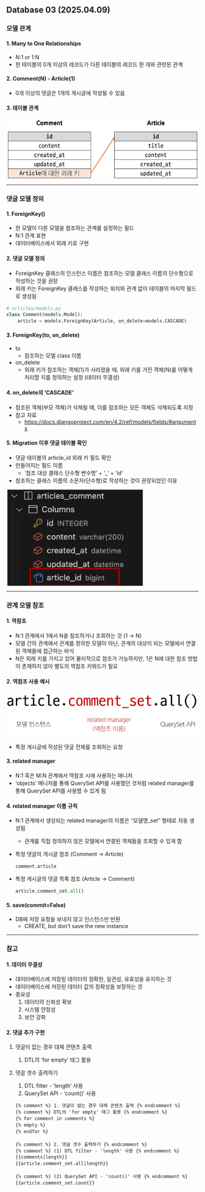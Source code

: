 ## Database 03 (2025.04.09)

### 모델 관계

#### 1. Many to One Relationships

- N:1 or 1:N
- 한 테이블의 0개 이상의 레코드가 다른 테이블의 레코드 한 개와 관련된 관계

#### 2. Comment(N) - Article(1)

- 0개 이상의 댓글은 1개의 게시글에 작성될 수 있음

#### 3. 테이블 관계

<img src="image/0409/0409_1.png" alt="image" align="center">

---

### 댓글 모델 정의

#### 1. ForeignKey()

- 한 모델이 다른 모델을 참조하는 관계를 설정하는 필드
- N:1 관계 표현
- 데이터베이스에서 외래 키로 구현

#### 2. 댓글 모델 정의

- ForeignKey 클래스의 인스턴스 이름은 참조하는 모델 클래스 이름의 단수형으로 작성하는 것을 권장
- 외래 키는 ForeignKey 클래스를 작성하는 위치와 관계 없이 테이블의 마지막 필드로 생성됨

```python
# articles/models.py
class Comment(models.Model):
    article = models.ForeignKey(Article, on_delete=models.CASCADE)
```

#### 3. ForeignKey(to, on_delete)

- to
    - 참조하는 모델 class 이름
- on_delete
    - 외래 키가 참조하는 객체(1)가 사라졌을 때, 외래 키를 가진 객체(N)를 어떻게 처리할 지를 정의하는 설정 (데이터 무결성)

#### 4. on_delete의 ‘CASCADE’

- 참조된 객체(부모 객체)가 삭제될 때, 이를 참조하는 모든 객체도 삭제되도록 지정
- 참고 자료
    - https://docs.djangoproject.com/en/4.2/ref/models/fields/#arguments

#### 5. Migration 이후 댓글 테이블 확인

- 댓글 테이블의 article_id 외래 키 필드 확인
- 만들어지는 필드 이름
    - ‘참조 대상 클래스 단수형 변수명’ + ‘_’ + ‘id’
- 참조하는 클래스 이름의 소문자(단수형)로 작성하는 것이 권장되었던 이유

<img src="image/0409/0409_2.png" alt="image" align="center">

---

### 관계 모델 참조

#### 1. 역참조

- N:1 관계에서 1에서 N을 참조하거나 조회하는 것 (1 → N)
- 모델 간의 관계에서 관계를 정의한 모델이 아닌, 관계의 대상이 되는 모델에서 연결된 객체들에 접근하는 바식
- N은 외래 키를 가지고 있어 물리적으로 참조가 가능하지만, 1은 N에 대한 참조 방법이 존재하지 않아 별도의 역참조 키워드가 필요

#### 2. 역참조 사용 예시

<img src="image/0409/0409_3.png" alt="image" align="center">

- 특정 게시글에 작성된 댓글 전체를 조회하는 요청

#### 3. related manager

- N:1 혹은 M:N 관계에서 역참조 시에 사용하는 매니저
- ‘objects’ 매니저를 통해 QuerySet API를 사용했던 것처럼 related manager를 통해 QuerySet API를 사용할 수 있게 됨

#### 4. related manager 이름 규칙

- N:1 관계에서 생성되는 related manager의 이름은 “모델명_set” 형태로 자동 생성됨
    - 관계를 직접 정의하지 않은 모델에서 연결된 객체들을 조회할 수 있게 함
- 특정 댓글의 게시글 참조 (Comment → Article)
    
    ```python
    comment.article
    ```
    

- 특정 게시글의 댓글 목록 참조 (Article → Comment)
    
    ```python
    article.comment_set.all()
    ```
    

#### 5. save(commit=False)

- DB에 저장 요청을 보내지 않고 인스턴스만 반환
    - CREATE, but don’t save the new instance

---

### 참고

#### 1. 데이터 무결성

- 데이터베이스에 저장된 데이터의 정확한, 일관성, 유효성을 유지하는 것
- 데이터베이스에 저장된 데이터 값의 정확성을 보장하는 것
- 중요성
    1. 데이터의 신뢰성 확보
    2. 시스템 안정성
    3. 보안 강화

#### 2. 댓글 추가 구현

1. 댓글이 없는 경우 대체 콘텐츠 출력
    1. DTL의 ‘for empty’ 태그 활용
2. 댓글 갯수 출력하기
    1. DTL filter - ‘length’ 사용
    2. QuerySet API - ‘count()’ 사용
    
    ```html
    {% comment %} 1. 댓글이 없는 경우 대체 콘텐츠 출력 {% endcomment %}
    {% comment %} DTL의 'for empty' 태그 활용 {% endcomment %}
    {% for comment in comments %}
    {% empty %}
    {% endfor %}
    
    {% comment %} 2. 댓글 갯수 출력하기 {% endcomment %}
    {% comment %} (1) DTL filter - 'length' 사용 {% endcomment %}
    {{comments|length}}
    {{article.comment_set.all|length}}
    
    {% comment %} (2) QuerySet API - 'count()' 사용 {% endcomment %}
    {{article.comment_set.count}}
    ```